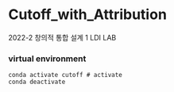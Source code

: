 # Cutoff_with_Attribution
2022-2 창의적 통합 설계 1 LDI LAB

### virtual environment
```
conda activate cutoff # activate
conda deactivate
```
